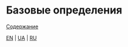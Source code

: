 # Базовые определения

[Содержание](README_ru.md)

[EN](definitions.md) | [UA](definitions_ua.md) | [RU](definitions_ru.md)